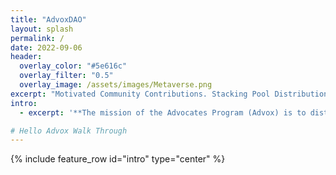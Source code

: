 ```yaml
---
title: "AdvoxDAO"
layout: splash
permalink: /
date: 2022-09-06
header:
  overlay_color: "#5e616c"
  overlay_filter: "0.5"
  overlay_image: /assets/images/Metaverse.png
excerpt: "Motivated Community Contributions. Stacking Pool Distribution. Longterm Community Power & Innovation."
intro: 
  - excerpt: '**The mission of the Advocates Program (Advox) is to distribute power/raise the voices, etc. Advox offers a welcoming space for anyone to get involved in the Stacks community. Supported by Stacks’ unique stacking mechanism, members of Advox share in the value that we collectively create.!**' 

# Hello Advox Walk Through
---
```


{% include feature_row id="intro" type="center" %}
